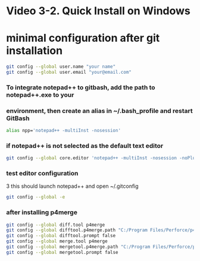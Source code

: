 # Video 3-2. Quick Install on Windows
# minimal configuration after git installation
```bash
git config --global user.name "your name"
git config --global user.email "your@email.com"
```
### To integrate notepad++ to gitbash, add the path to notepad++.exe to your 
### environment, then create an alias in ~/.bash_profile and restart GitBash 

```bash
alias npp='notepad++ -multiInst -nosession'
```

### if notepad++ is not selected as the default text editor
```bash
git config --global core.editor 'notepad++ -multiInst -nosession -noPlugin'
```
### test editor configuration
3 this should launch notepad++ and open ~/.gitconfig
```bash
git config --global -e
```
### after installing p4merge
```bash
git config --global diff.tool p4merge
git config --global difftool.p4merge.path "C:/Program Files/Perforce/p4merge.exe"
git config --global difftool.prompt false
git config --global merge.tool p4merge
git config --global mergetool.p4merge.path "C:/Program Files/Perforce/p4merge.exe"
git config --global mergetool.prompt false
```